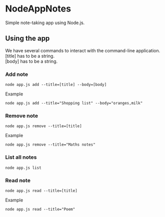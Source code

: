 # NodeAppNotes
Simple note-taking app using Node.js.

## Using the app
We have several commands to interact with the command-line application. 
[title] has to be a string.  
[body] has to be a string.
### Add note
```
node app.js add --title=[title] --body=[body]
```
Example
```
node app.js add --title="Shopping list" --body="oranges,milk"
```

### Remove note
```
node app.js remove --title=[title]
```

Example
```
node app.js remove --title="Maths notes"
```

### List all notes
```
node app.js list
```

### Read note
```
node app.js read --title=[title]
```

Example
```
node app.js read --title="Poem"
```



